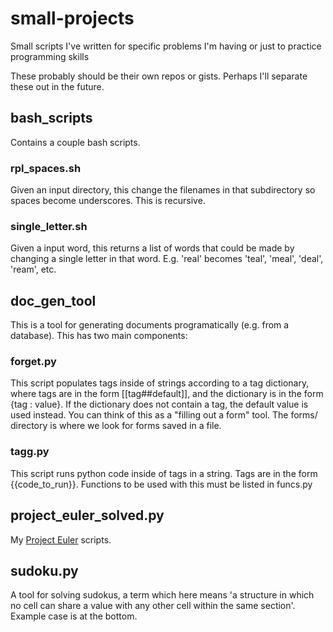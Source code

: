 # small-projects
Small scripts I've written for specific problems I'm having or just to practice programming skills

These probably should be their own repos or gists. Perhaps I'll separate these out in the future.

## bash_scripts
Contains a couple bash scripts.

### rpl_spaces.sh
Given an input directory, this change the filenames in that subdirectory so spaces become underscores. This is recursive.

### single_letter.sh
Given a input word, this returns a list of words that could be made by changing a single letter in that word. E.g. 'real' becomes 'teal', 'meal', 'deal', 'ream', etc.

## doc_gen_tool
This is a tool for generating documents programatically (e.g. from a database).  This has two main components:

### forget.py
This script populates tags inside of strings according to a tag dictionary, where tags are in the form [[tag##default]], and the dictionary is in the form {tag : value}. If the dictionary does not contain a tag, the default value is used instead. You can think of this as a "filling out a form" tool. The forms/ directory is where we look for forms saved in a file.

### tagg.py
This script runs python code inside of tags in a string. Tags are in the form {{code_to_run}}. Functions to be used with this must be listed in funcs.py

## project_euler_solved.py
My [Project Euler](https://projecteuler.net/) scripts.

## sudoku.py
A tool for solving sudokus, a term which here means 'a structure in which no cell can share a value with any other cell within the same section'. Example case is at the bottom.

